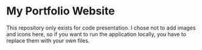 # My Portfolio Website

This repository only exists for code presentation.
I chose not to add images and icons here, so if you want to run the application locally, you have to replace them with your own files.
